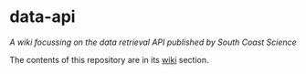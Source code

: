 # data-api
_A wiki focussing on the data retrieval API published by South Coast Science_

The contents of this repository are in its [wiki](https://github.com/south-coast-science/data-api/wiki) section.
